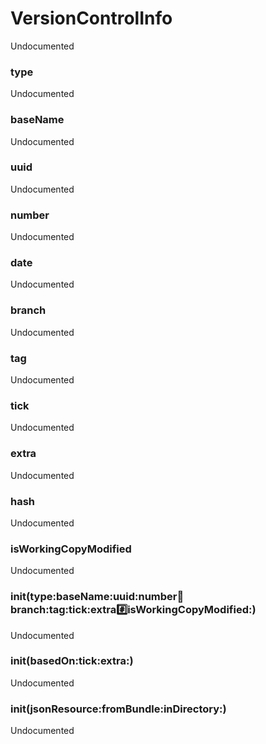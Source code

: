 # VersionControlInfo
<p>Undocumented</p>

### type
<p>Undocumented</p>

### baseName
<p>Undocumented</p>

### uuid
<p>Undocumented</p>

### number
<p>Undocumented</p>

### date
<p>Undocumented</p>

### branch
<p>Undocumented</p>

### tag
<p>Undocumented</p>

### tick
<p>Undocumented</p>

### extra
<p>Undocumented</p>

### hash
<p>Undocumented</p>

### isWorkingCopyModified
<p>Undocumented</p>

### init(type:baseName:uuid:number:date:branch:tag:tick:extra:hash:isWorkingCopyModified:)
<p>Undocumented</p>

### init(basedOn:tick:extra:)
<p>Undocumented</p>

### init(jsonResource:fromBundle:inDirectory:)
<p>Undocumented</p>

